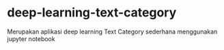# deep-learning-text-category
Merupakan aplikasi deep learning Text Category sederhana menggunakan jupyter notebook
